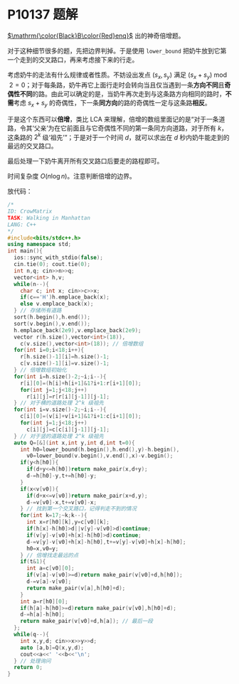 # P10137 题解

[$\mathrm{\color{Black}B\color{Red}enq}$](https://codeforces.com/profile/Benq) 出的神奇倍增题。

对于这种细节很多的题，先把边界判掉。于是使用 `lower_bound` 把奶牛放到它第一个走到的交叉路口，再来考虑接下来的行走。

考虑奶牛的走法有什么规律或者性质。不妨设出发点 $(s_x,s_y)$ 满足 $(s_x+s_y)\bmod 2=0$；对于每条路，奶牛再它上面行走时会转向当且仅当遇到一条**方向不同**且**奇偶性不同**的路。由此可以确定的是，当奶牛再次走到与这条路方向相同的路时，**不需**考虑 $s_x+s_y$ 的奇偶性，下一条**同方向**的路的奇偶性一定与这条路**相反**。

于是这个东西可以**倍增**，类比 LCA 来理解，倍增的数组里面记的是“对于一条道路，令其‘父亲’为在它前面且与它奇偶性不同的第一条同方向道路，对于所有 $k$，这条路的 $2^k$ 级‘祖先’”；于是对于一个时间 $d$，就可以求出在 $d$ 秒内奶牛能走到的最远的交叉路口。

最后处理一下奶牛离开所有交叉路口后要走的路程即可。

时间复杂度 $O(n\log n)$。注意判断倍增的边界。

放代码：

```cpp
/*
ID: CrowMatrix
TASK: Walking in Manhattan
LANG: C++
*/
#include<bits/stdc++.h>
using namespace std;
int main(){
  ios::sync_with_stdio(false);
  cin.tie(0); cout.tie(0);
  int n,q; cin>>n>>q;
  vector<int> h,v;
  while(n--){
    char c; int x; cin>>c>>x;
    if(c=='H')h.emplace_back(x);
    else v.emplace_back(x);
  } // 存储所有道路
  sort(h.begin(),h.end());
  sort(v.begin(),v.end());
  h.emplace_back(2e9),v.emplace_back(2e9);
  vector r(h.size(),vector<int>(18)),
    c(v.size(),vector<int>(18)); // 倍增数组
  for(int i=0;i<18;i++){
    r[h.size()-1][i]=h.size()-1;
    c[v.size()-1][i]=v.size()-1;
  } // 倍增数组初始化
  for(int i=h.size()-2;~i;i--){
    r[i][0]=(h[i]+h[i+1]&1?i+1:r[i+1][0]);
    for(int j=1;j<18;j++)
      r[i][j]=r[r[i][j-1]][j-1];
  } // 对于横的道路处理 2^k 级祖先
  for(int i=v.size()-2;~i;i--){
    c[i][0]=(v[i]+v[i+1]&1?i+1:c[i+1][0]);
    for(int j=1;j<18;j++)
      c[i][j]=c[c[i][j-1]][j-1];
  } // 对于竖的道路处理 2^k 级祖先
  auto Q=[&](int x,int y,int d,int t=0){
    int h0=lower_bound(h.begin(),h.end(),y)-h.begin(),
      v0=lower_bound(v.begin(),v.end(),x)-v.begin();
    if(y<h[h0]){
      if(d+y<=h[h0])return make_pair(x,d+y);
      d-=h[h0]-y,t+=h[h0]-y;
    }
    if(x<v[v0]){
      if(d+x<=v[v0])return make_pair(x+d,y);
      d-=v[v0]-x,t+=v[v0]-x;
    } // 找到第一个交叉路口，记得判走不到的情况
    for(int k=17;~k;k--){
      int x=r[h0][k],y=c[v0][k];
      if(h[x]-h[h0]>d||v[y]-v[v0]>d)continue;
      if(v[y]-v[v0]+h[x]-h[h0]>d)continue;
      d-=v[y]-v[v0]+h[x]-h[h0],t+=v[y]-v[v0]+h[x]-h[h0];
      h0=x,v0=y;
    } // 倍增找走最远的点
    if(t&1){
      int a=c[v0][0];
      if(v[a]-v[v0]>=d)return make_pair(v[v0]+d,h[h0]);
      d-=v[a]-v[v0];
      return make_pair(v[a],h[h0]+d);
    }
    int a=r[h0][0];
    if(h[a]-h[h0]>=d)return make_pair(v[v0],h[h0]+d);
    d-=h[a]-h[h0];
    return make_pair(v[v0]+d,h[a]); // 最后一段
  };
  while(q--){
    int x,y,d; cin>>x>>y>>d;
    auto [a,b]=Q(x,y,d);
    cout<<a<<' '<<b<<'\n';
  } // 处理询问
  return 0;
}
```